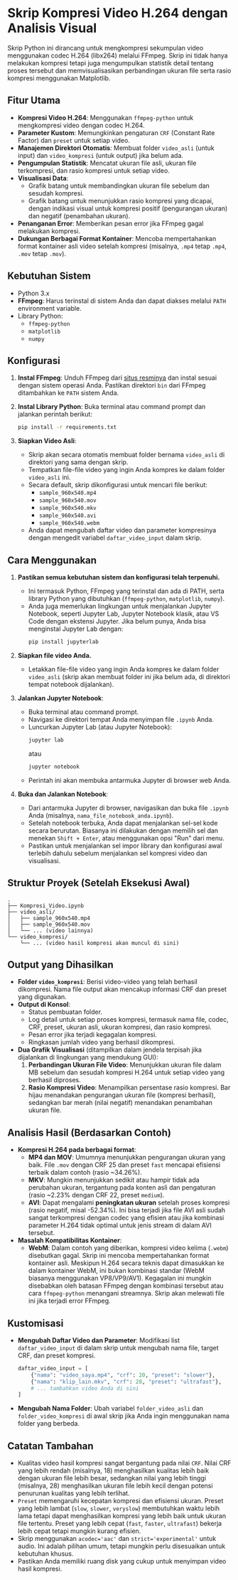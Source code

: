 # Skrip Kompresi Video H.264 dengan Analisis Visual

Skrip Python ini dirancang untuk mengkompresi sekumpulan video menggunakan codec H.264 (libx264) melalui FFmpeg. Skrip ini tidak hanya melakukan kompresi tetapi juga mengumpulkan statistik detail tentang proses tersebut dan memvisualisasikan perbandingan ukuran file serta rasio kompresi menggunakan Matplotlib.

## Fitur Utama

* **Kompresi Video H.264**: Menggunakan `ffmpeg-python` untuk mengkompresi video dengan codec H.264.
* **Parameter Kustom**: Memungkinkan pengaturan `CRF` (Constant Rate Factor) dan `preset` untuk setiap video.
* **Manajemen Direktori Otomatis**: Membuat folder `video_asli` (untuk input) dan `video_kompresi` (untuk output) jika belum ada.
* **Pengumpulan Statistik**: Mencatat ukuran file asli, ukuran file terkompresi, dan rasio kompresi untuk setiap video.
* **Visualisasi Data**:
    * Grafik batang untuk membandingkan ukuran file sebelum dan sesudah kompresi.
    * Grafik batang untuk menunjukkan rasio kompresi yang dicapai, dengan indikasi visual untuk kompresi positif (pengurangan ukuran) dan negatif (penambahan ukuran).
* **Penanganan Error**: Memberikan pesan error jika FFmpeg gagal melakukan kompresi.
* **Dukungan Berbagai Format Kontainer**: Mencoba mempertahankan format kontainer asli video setelah kompresi (misalnya, `.mp4` tetap `.mp4`, `.mov` tetap `.mov`).

## Kebutuhan Sistem

* Python 3.x
* **FFmpeg**: Harus terinstal di sistem Anda dan dapat diakses melalui `PATH` environment variable.
* Library Python:
    * `ffmpeg-python`
    * `matplotlib`
    * `numpy`

## Konfigurasi

1.  **Instal FFmpeg**:
    Unduh FFmpeg dari [situs resminya](https://ffmpeg.org/download.html) dan instal sesuai dengan sistem operasi Anda. Pastikan direktori `bin` dari FFmpeg ditambahkan ke `PATH` sistem Anda.

2.  **Instal Library Python**:
    Buka terminal atau command prompt dan jalankan perintah berikut:
    ```bash
    pip install -r requirements.txt
    ```

3.  **Siapkan Video Asli**:
    * Skrip akan secara otomatis membuat folder bernama `video_asli` di direktori yang sama dengan skrip.
    * Tempatkan file-file video yang ingin Anda kompres ke dalam folder `video_asli` ini.
    * Secara default, skrip dikonfigurasi untuk mencari file berikut:
        * `sample_960x540.mp4`
        * `sample_960x540.mov`
        * `sample_960x540.mkv`
        * `sample_960x540.avi`
        * `sample_960x540.webm`
    * Anda dapat mengubah daftar video dan parameter kompresinya dengan mengedit variabel `daftar_video_input` dalam skrip.

## Cara Menggunakan

1.  **Pastikan semua kebutuhan sistem dan konfigurasi telah terpenuhi.**
    * Ini termasuk Python, FFmpeg yang terinstal dan ada di PATH, serta library Python yang dibutuhkan (`ffmpeg-python`, `matplotlib`, `numpy`).
    * Anda juga memerlukan lingkungan untuk menjalankan Jupyter Notebook, seperti Jupyter Lab, Jupyter Notebook klasik, atau VS Code dengan ekstensi Jupyter. Jika belum punya, Anda bisa menginstal Jupyter Lab dengan:
        ```bash
        pip install jupyterlab
        ```

2.  **Siapkan file video Anda.**
    * Letakkan file-file video yang ingin Anda kompres ke dalam folder `video_asli` (skrip akan membuat folder ini jika belum ada, di direktori tempat notebook dijalankan).

3.  **Jalankan Jupyter Notebook**:
    * Buka terminal atau command prompt.
    * Navigasi ke direktori tempat Anda menyimpan file `.ipynb` Anda.
    * Luncurkan Jupyter Lab (atau Jupyter Notebook):
        ```bash
        jupyter lab
        ```
        atau
        ```bash
        jupyter notebook
        ```
    * Perintah ini akan membuka antarmuka Jupyter di browser web Anda.

4.  **Buka dan Jalankan Notebook**:
    * Dari antarmuka Jupyter di browser, navigasikan dan buka file `.ipynb` Anda (misalnya, `nama_file_notebook_anda.ipynb`).
    * Setelah notebook terbuka, Anda dapat menjalankan sel-sel kode secara berurutan. Biasanya ini dilakukan dengan memilih sel dan menekan `Shift + Enter`, atau menggunakan opsi "Run" dari menu.
    * Pastikan untuk menjalankan sel impor library dan konfigurasi awal terlebih dahulu sebelum menjalankan sel kompresi video dan visualisasi.

## Struktur Proyek (Setelah Eksekusi Awal)

```
.
├── Kompresi_Video.ipynb
├── video_asli/
│   ├── sample_960x540.mp4
│   ├── sample_960x540.mov
│   └── ... (video lainnya)
└── video_kompresi/
    └── ... (video hasil kompresi akan muncul di sini)
```

## Output yang Dihasilkan

* **Folder `video_kompresi`**: Berisi video-video yang telah berhasil dikompresi. Nama file output akan mencakup informasi CRF dan preset yang digunakan.
* **Output di Konsol**:
    * Status pembuatan folder.
    * Log detail untuk setiap proses kompresi, termasuk nama file, codec, CRF, preset, ukuran asli, ukuran kompresi, dan rasio kompresi.
    * Pesan error jika terjadi kegagalan kompresi.
    * Ringkasan jumlah video yang berhasil dikompresi.
* **Dua Grafik Visualisasi** (ditampilkan dalam jendela terpisah jika dijalankan di lingkungan yang mendukung GUI):
    1.  **Perbandingan Ukuran File Video**: Menunjukkan ukuran file dalam MB sebelum dan sesudah kompresi H.264 untuk setiap video yang berhasil diproses.
    2.  **Rasio Kompresi Video**: Menampilkan persentase rasio kompresi. Bar hijau menandakan pengurangan ukuran file (kompresi berhasil), sedangkan bar merah (nilai negatif) menandakan penambahan ukuran file.

## Analisis Hasil (Berdasarkan Contoh)

* **Kompresi H.264 pada berbagai format**:
    * **MP4 dan MOV**: Umumnya menunjukkan pengurangan ukuran yang baik. File `.mov` dengan CRF 25 dan preset `fast` mencapai efisiensi terbaik dalam contoh (rasio ~34.26%).
    * **MKV**: Mungkin menunjukkan sedikit atau hampir tidak ada perubahan ukuran, tergantung pada konten asli dan pengaturan (rasio ~2.23% dengan CRF 22, preset `medium`).
    * **AVI**: Dapat mengalami **peningkatan ukuran** setelah proses kompresi (rasio negatif, misal -52.34%). Ini bisa terjadi jika file AVI asli sudah sangat terkompresi dengan codec yang efisien atau jika kombinasi parameter H.264 tidak optimal untuk jenis stream di dalam AVI tersebut.
* **Masalah Kompatibilitas Kontainer**:
    * **WebM**: Dalam contoh yang diberikan, kompresi video kelima (`.webm`) disebutkan gagal. Skrip ini mencoba mempertahankan format kontainer asli. Meskipun H.264 secara teknis dapat dimasukkan ke dalam kontainer WebM, ini bukan kombinasi standar (WebM biasanya menggunakan VP8/VP9/AV1). Kegagalan ini mungkin disebabkan oleh batasan FFmpeg dengan kombinasi tersebut atau cara `ffmpeg-python` menangani streamnya. Skrip akan melewati file ini jika terjadi error FFmpeg.

## Kustomisasi

* **Mengubah Daftar Video dan Parameter**: Modifikasi list `daftar_video_input` di dalam skrip untuk mengubah nama file, target CRF, dan preset kompresi.
    ```python
    daftar_video_input = [
        {"nama": "video_saya.mp4", "crf": 20, "preset": "slower"},
        {"nama": "klip_lain.mkv", "crf": 28, "preset": "ultrafast"},
        # ... tambahkan video Anda di sini
    ]
    ```
* **Mengubah Nama Folder**: Ubah variabel `folder_video_asli` dan `folder_video_kompresi` di awal skrip jika Anda ingin menggunakan nama folder yang berbeda.

## Catatan Tambahan

* Kualitas video hasil kompresi sangat bergantung pada nilai `CRF`. Nilai CRF yang lebih rendah (misalnya, 18) menghasilkan kualitas lebih baik dengan ukuran file lebih besar, sedangkan nilai yang lebih tinggi (misalnya, 28) menghasilkan ukuran file lebih kecil dengan potensi penurunan kualitas yang lebih terlihat.
* `Preset` memengaruhi kecepatan kompresi dan efisiensi ukuran. Preset yang lebih lambat (`slow`, `slower`, `veryslow`) membutuhkan waktu lebih lama tetapi dapat menghasilkan kompresi yang lebih baik untuk ukuran file tertentu. Preset yang lebih cepat (`fast`, `faster`, `ultrafast`) bekerja lebih cepat tetapi mungkin kurang efisien.
* Skrip menggunakan `acodec='aac'` dan `strict='experimental'` untuk audio. Ini adalah pilihan umum, tetapi mungkin perlu disesuaikan untuk kebutuhan khusus.
* Pastikan Anda memiliki ruang disk yang cukup untuk menyimpan video hasil kompresi.

```
